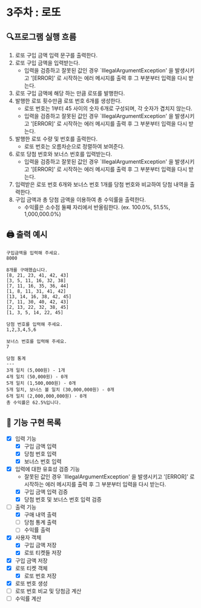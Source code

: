 # 3주차 : 로또

## 🔍프로그램 실행 흐름

1. 로또 구입 금액 입력 문구를 출력한다.
2. 로또 구입 금액을 입력받는다.
    - 입력을 검증하고 잘못된 값인 경우 `IllegalArgumentException' 을 발생시키고 '[ERROR]' 로 시작하는 에러 메시지를 출력 후 그 부분부터 입력을 다시 받는다.
3. 로또 구입 금액에 해당 하는 만큼 로또를 발행한다.
4. 발행한 로또 횟수만큼 로또 번호 6개를 생성한다.
    - 로또 번호는 1부터 45 사이의 숫자 6개로 구성되며, 각 숫자가 겹치지 않는다.
    - 입력을 검증하고 잘못된 값인 경우 `IllegalArgumentException' 을 발생시키고 '[ERROR]' 로 시작하는 에러 메시지를 출력 후 그 부분부터 입력을 다시 받는다.
5. 발행한 로또 수량 및 번호를 출력한다.
    - 로또 번호는 오름차순으로 정렬하여 보여준다.
6. 로또 당첨 번호와 보너스 번호를 입력받는다.
    - 입력을 검증하고 잘못된 값인 경우 `IllegalArgumentException' 을 발생시키고 '[ERROR]' 로 시작하는 에러 메시지를 출력 후 그 부분부터 입력을 다시 받는다.
7. 입력받은 로또 번호 6개와 보너스 번호 1개를 당첨 번호와 비교하여 당첨 내역을 출력한다.
8. 구입 금액과 총 당첨 금액을 이용하여 총 수익률을 출력한다.
    - 수익률은 소수점 둘째 자리에서 반올림한다. (ex. 100.0%, 51.5%, 1,000,000.0%)

##  🖨️ 출력 예시
```
구입금액을 입력해 주세요.
8000

8개를 구매했습니다.
[8, 21, 23, 41, 42, 43] 
[3, 5, 11, 16, 32, 38] 
[7, 11, 16, 35, 36, 44] 
[1, 8, 11, 31, 41, 42] 
[13, 14, 16, 38, 42, 45] 
[7, 11, 30, 40, 42, 43] 
[2, 13, 22, 32, 38, 45] 
[1, 3, 5, 14, 22, 45]

당첨 번호를 입력해 주세요.
1,2,3,4,5,6

보너스 번호를 입력해 주세요.
7

당첨 통계
---
3개 일치 (5,000원) - 1개
4개 일치 (50,000원) - 0개
5개 일치 (1,500,000원) - 0개
5개 일치, 보너스 볼 일치 (30,000,000원) - 0개
6개 일치 (2,000,000,000원) - 0개
총 수익률은 62.5%입니다.
```

## 🚀 기능 구현 목록

- [x] 입력 기능
  - [x] 구입 금액 입력
  - [x] 당첨 번호 입력
  - [x] 보너스 번호 입력
- [x] 입력에 대한 유효성 검증 기능
  - 잘못된 값인 경우 `IllegalArgumentException' 을 발생시키고 '[ERROR]' 로 시작하는 에러 메시지를 출력 후 그 부분부터 입력을 다시 받는다.
  - [x] 구입 금액 입력 검증
  - [x] 당첨 번호 및 보너스 번호 입력 검증
- [ ] 출력 기능
  - [x] 구매 내역 출력
  - [ ] 당첨 통계 출력
  - [ ] 수익률 출력
- [x] 사용자 객체
  - [x] 구입 금액 저장
  - [x] 로또 티켓들 저장
- [x] 구입 금액 저장
- [x] 로또 티켓 객체
  - [x] 로또 번호 저장
- [x] 로또 번호 생성
- [ ] 로또 번호 비교 및 당첨금 계산
- [ ] 수익률 계산